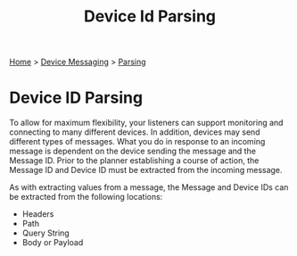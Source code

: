 ﻿---
title: Device Id Parsing
keywords: planner, parsers, messaging, devices, deviceid, routes, deviceconfigurations

status:  readyforapproval
created: 20170927
updated: 20170927
createdby: Kevin D. Wolf
updatedby: klworkman
---
[Home](../../Index.md) > [Device Messaging](../Index.md) > [Parsing](Index.md)

# Device ID Parsing

To allow for maximum flexibility, your listeners can support monitoring and connecting to many different devices.  In addition, devices 
may send different types of messages.  What you do in response to an incoming message is dependent on the 
device sending the message and the Message ID.  Prior to the planner establishing a course of action, the Message ID and 
Device ID must be extracted from the incoming message.

As with extracting values from a message, the Message and Device IDs can be extracted from the following locations:
* Headers
* Path
* Query String 
* Body or Payload

